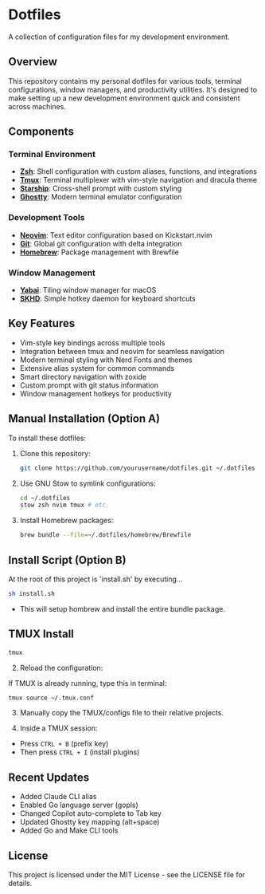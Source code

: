 # Dotfiles

A collection of configuration files for my development environment.

## Overview

This repository contains my personal dotfiles for various tools, terminal configurations, window managers, and productivity utilities. It's designed to make setting up a new development environment quick and consistent across machines.

## Components

### Terminal Environment
- **[Zsh](./zsh)**: Shell configuration with custom aliases, functions, and integrations
- **[Tmux](./tmux)**: Terminal multiplexer with vim-style navigation and dracula theme
- **[Starship](./starship)**: Cross-shell prompt with custom styling
- **[Ghostty](./ghostty)**: Modern terminal emulator configuration

### Development Tools
- **[Neovim](./nvim)**: Text editor configuration based on Kickstart.nvim
- **[Git](./git)**: Global git configuration with delta integration
- **[Homebrew](./homebrew)**: Package management with Brewfile

### Window Management
- **[Yabai](./yabai)**: Tiling window manager for macOS
- **[SKHD](./skhd)**: Simple hotkey daemon for keyboard shortcuts

## Key Features

- Vim-style key bindings across multiple tools
- Integration between tmux and neovim for seamless navigation
- Modern terminal styling with Nerd Fonts and themes
- Extensive alias system for common commands
- Smart directory navigation with zoxide
- Custom prompt with git status information
- Window management hotkeys for productivity

## Manual Installation (Option A)

To install these dotfiles:

1. Clone this repository:
   ```bash
   git clone https://github.com/yourusername/dotfiles.git ~/.dotfiles
   ```

2. Use GNU Stow to symlink configurations:
   ```bash
   cd ~/.dotfiles
   stow zsh nvim tmux # etc.
   ```

3. Install Homebrew packages:
   ```bash
   brew bundle --file=~/.dotfiles/homebrew/Brewfile
   ```

## Install Script (Option B)
At the root of this project is 'install.sh' by executing...

```bash
sh install.sh
```
- This will setup hombrew and install the entire bundle package.

## TMUX Install
```bash
tmux
```

2) Reload the configuration:

If TMUX is already running, type this in terminal:
```bash
tmux source ~/.tmux.conf
```

3) Manually copy the TMUX/configs file to their relative projects.

4) Inside a TMUX session:
- Press `CTRL + B` (prefix key)
- Then press `CTRL + I` (install plugins)
## Recent Updates

- Added Claude CLI alias
- Enabled Go language server (gopls)
- Changed Copilot auto-complete to Tab key
- Updated Ghostty key mapping (alt+space)
- Added Go and Make CLI tools

## License

This project is licensed under the MIT License - see the LICENSE file for details.
